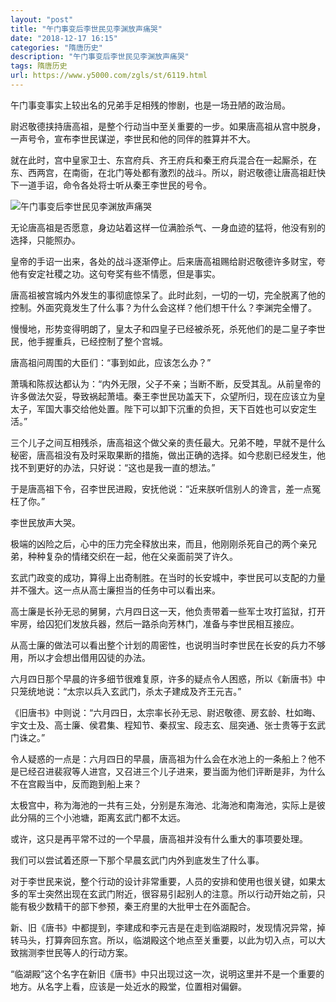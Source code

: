 ```yaml
---
layout: "post"
title: "午门事变后李世民见李渊放声痛哭"
date: "2018-12-17 16:15"
categories: "隋唐历史"
description: "午门事变后李世民见李渊放声痛哭"
tags: 隋唐历史
url: https://www.y5000.com/zgls/st/6119.html
---
```






午门事变事实上较出名的兄弟手足相残的惨剧，也是一场丑陋的政治局。

尉迟敬德挟持唐高祖，是整个行动当中至关重要的一步。如果唐高祖从宫中脱身，一声号令，宣布李世民谋逆，李世民和他的同伴的胜算并不大。

就在此时，宫中皇家卫士、东宫府兵、齐王府兵和秦王府兵混合在一起厮杀，在东、西两宫，在南衙，在北门等处都有激烈的战斗。所以，尉迟敬德让唐高祖赶快下一道手诏，命令各处将士听从秦王李世民的号令。

![午门事变后李世民见李渊放声痛哭](/uploads/allimg/161129/6-161129153509649.JPG)

无论唐高祖是否愿意，身边站着这样一位满脸杀气、一身血迹的猛将，他没有别的选择，只能照办。

皇帝的手诏一出来，各处的战斗逐渐停止。后来唐高祖赐给尉迟敬德许多财宝，夸他有安定社稷之功。这句夸奖有些不情愿，但是事实。

唐高祖被宫城内外发生的事彻底惊呆了。此时此刻，一切的一切，完全脱离了他的控制。外面究竟发生了什么事？为什么会这样？他们想干什么？李渊完全懵了。

慢慢地，形势变得明朗了，皇太子和四皇子已经被杀死，杀死他们的是二皇子李世民，他手握重兵，已经控制了整个宫城。

唐高祖问周围的大臣们：“事到如此，应该怎么办？”

萧瑀和陈叔达都认为：“内外无限，父子不亲；当断不断，反受其乱。从前皇帝的许多做法欠妥，导致祸起萧墙。秦王李世民功盖天下，众望所归，现在应该立为皇太子，军国大事交给他处置。陛下可以卸下沉重的负担，天下百姓也可以安定生活。”

三个儿子之间互相残杀，唐高祖这个做父亲的责任最大。兄弟不睦，早就不是什么秘密，唐高祖没有及时采取果断的措施，做出正确的选择。如今悲剧已经发生，他找不到更好的办法，只好说：“这也是我一直的想法。”

于是唐高祖下令，召李世民进殿，安抚他说：“近来朕听信别人的谗言，差一点冤枉了你。”

李世民放声大哭。

极端的凶险之后，心中的压力完全释放出来，而且，他刚刚杀死自己的两个亲兄弟，种种复杂的情绪交织在一起，他在父亲面前哭了许久。

玄武门政变的成功，算得上出奇制胜。在当时的长安城中，李世民可以支配的力量并不强大。这一点从高士廉担当的任务中可以看出来。

高士廉是长孙无忌的舅舅，六月四日这一天，他负责带着一些军士攻打监狱，打开牢房，给囚犯们发放兵器，然后一路杀向芳林门，准备与李世民相互接应。

从高士廉的做法可以看出整个计划的周密性，也说明当时李世民在长安的兵力不够用，所以才会想出借用囚徒的办法。

六月四日那个早晨的许多细节很难复原，许多的疑点令人困惑，所以《新唐书》中只笼统地说：“太宗以兵入玄武门，杀太子建成及齐王元吉。”

《旧唐书》中则说：“六月四日，太宗率长孙无忌、尉迟敬德、房玄龄、杜如晦、宇文士及、高士廉、侯君集、程知节、秦叔宝、段志玄、屈突通、张士贵等于玄武门诛之。”

令人疑惑的一点是：六月四日的早晨，唐高祖为什么会在水池上的一条船上？他不是已经召进裴寂等人进宫，又召进三个儿子进来，要当面为他们评断是非，为什么不在宫殿当中，反而跑到船上来？

太极宫中，称为海池的一共有三处，分别是东海池、北海池和南海池，实际上是彼此分隔的三个小池塘，距离玄武门都不太远。

或许，这只是再平常不过的一个早晨，唐高祖并没有什么重大的事项要处理。

我们可以尝试着还原一下那个早晨玄武门内外到底发生了什么事。

对于李世民来说，整个行动的设计非常重要，人员的安排和使用也很关键，如果太多的军士突然出现在玄武门附近，很容易引起别人的注意。所以行动开始之前，只能有极少数精干的部下参预，秦王府里的大批甲士在外面配合。

新、旧《唐书》中都提到，李建成和李元吉是在走到临湖殿时，发现情况异常，掉转马头，打算奔回东宫。所以，临湖殿这个地点至关重要，以此为切入点，可以大致揣测李世民等人的行动方案。

“临湖殿”这个名字在新旧《唐书》中只出现过这一次，说明这里并不是一个重要的地方。从名字上看，应该是一处近水的殿堂，位置相对偏僻。

